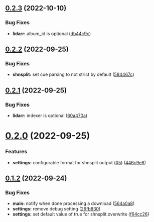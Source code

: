 ## [0.2.3](https://github.com/gnarr/splittarr/compare/v0.2.2...v0.2.3) (2022-10-10)


### Bug Fixes

* **lidarr:** album_id is optional ([db44c9c](https://github.com/gnarr/splittarr/commit/db44c9c458390f3d1c9d4412c2ae94d919bd0b34))



## [0.2.2](https://github.com/gnarr/splittarr/compare/v0.2.1...v0.2.2) (2022-09-25)


### Bug Fixes

* **shnsplit:** set cue parsing to not strict by default ([584467c](https://github.com/gnarr/splittarr/commit/584467ccc9c070b21c78384ec65d07374692c1c2))



## [0.2.1](https://github.com/gnarr/splittarr/compare/v0.2.0...v0.2.1) (2022-09-25)


### Bug Fixes

* **lidarr:** indexer is optional ([60a470a](https://github.com/gnarr/splittarr/commit/60a470aab95eb4b3d632834c4445895b1380edaf))



# [0.2.0](https://github.com/gnarr/splittarr/compare/v0.1.2...v0.2.0) (2022-09-25)


### Features

* **settings:** configurable format for shnsplit output ([#5](https://github.com/gnarr/splittarr/issues/5)) ([446c9e6](https://github.com/gnarr/splittarr/commit/446c9e6461168c2efb7efe8932504a3a01da658c))



## [0.1.2](https://github.com/gnarr/splittarr/compare/v0.1.1...v0.1.2) (2022-09-24)


### Bug Fixes

* **main:** notify when done processing a download ([564a0a8](https://github.com/gnarr/splittarr/commit/564a0a8a6ef28dda6c5d8b4d1619475be594ef4c))
* **settings:** remove debug setting ([26fb830](https://github.com/gnarr/splittarr/commit/26fb830db4c125bdd48277e7cb2f4681f40ba4a0))
* **settings:** set default value of true for shnsplit.overwrite ([f64cc26](https://github.com/gnarr/splittarr/commit/f64cc26b6084c385679c38b3b9cc49032f95d362))




